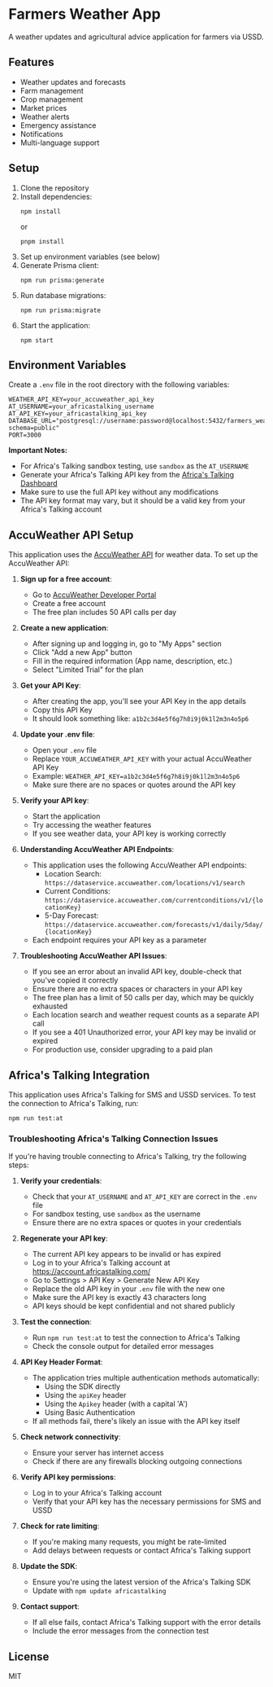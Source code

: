 # Farmers Weather App

A weather updates and agricultural advice application for farmers via USSD.

## Features

- Weather updates and forecasts
- Farm management
- Crop management
- Market prices
- Weather alerts
- Emergency assistance
- Notifications
- Multi-language support

## Setup

1. Clone the repository
2. Install dependencies:
   ```
   npm install
   ```
   or
   ```
   pnpm install
   ```
3. Set up environment variables (see below)
4. Generate Prisma client:
   ```
   npm run prisma:generate
   ```
5. Run database migrations:
   ```
   npm run prisma:migrate
   ```
6. Start the application:
   ```
   npm start
   ```

## Environment Variables

Create a `.env` file in the root directory with the following variables:

```
WEATHER_API_KEY=your_accuweather_api_key
AT_USERNAME=your_africastalking_username
AT_API_KEY=your_africastalking_api_key
DATABASE_URL="postgresql://username:password@localhost:5432/farmers_weather?schema=public"
PORT=3000
```

**Important Notes:**
- For Africa's Talking sandbox testing, use `sandbox` as the `AT_USERNAME`
- Generate your Africa's Talking API key from the [Africa's Talking Dashboard](https://account.africastalking.com/)
- Make sure to use the full API key without any modifications
- The API key format may vary, but it should be a valid key from your Africa's Talking account

## AccuWeather API Setup

This application uses the [AccuWeather API](https://developer.accuweather.com/) for weather data. To set up the AccuWeather API:

1. **Sign up for a free account**:
   - Go to [AccuWeather Developer Portal](https://developer.accuweather.com/user/register)
   - Create a free account
   - The free plan includes 50 API calls per day

2. **Create a new application**:
   - After signing up and logging in, go to "My Apps" section
   - Click "Add a new App" button
   - Fill in the required information (App name, description, etc.)
   - Select "Limited Trial" for the plan

3. **Get your API Key**:
   - After creating the app, you'll see your API Key in the app details
   - Copy this API Key
   - It should look something like: `a1b2c3d4e5f6g7h8i9j0k1l2m3n4o5p6`

4. **Update your .env file**:
   - Open your `.env` file
   - Replace `YOUR_ACCUWEATHER_API_KEY` with your actual AccuWeather API Key
   - Example: `WEATHER_API_KEY=a1b2c3d4e5f6g7h8i9j0k1l2m3n4o5p6`
   - Make sure there are no spaces or quotes around the API key

5. **Verify your API key**:
   - Start the application
   - Try accessing the weather features
   - If you see weather data, your API key is working correctly

6. **Understanding AccuWeather API Endpoints**:
   - This application uses the following AccuWeather API endpoints:
     - Location Search: `https://dataservice.accuweather.com/locations/v1/search`
     - Current Conditions: `https://dataservice.accuweather.com/currentconditions/v1/{locationKey}`
     - 5-Day Forecast: `https://dataservice.accuweather.com/forecasts/v1/daily/5day/{locationKey}`
   - Each endpoint requires your API key as a parameter

7. **Troubleshooting AccuWeather API Issues**:
   - If you see an error about an invalid API key, double-check that you've copied it correctly
   - Ensure there are no extra spaces or characters in your API key
   - The free plan has a limit of 50 calls per day, which may be quickly exhausted
   - Each location search and weather request counts as a separate API call
   - If you see a 401 Unauthorized error, your API key may be invalid or expired
   - For production use, consider upgrading to a paid plan

## Africa's Talking Integration

This application uses Africa's Talking for SMS and USSD services. To test the connection to Africa's Talking, run:

```
npm run test:at
```

### Troubleshooting Africa's Talking Connection Issues

If you're having trouble connecting to Africa's Talking, try the following steps:

1. **Verify your credentials**:
   - Check that your `AT_USERNAME` and `AT_API_KEY` are correct in the `.env` file
   - For sandbox testing, use `sandbox` as the username
   - Ensure there are no extra spaces or quotes in your credentials

2. **Regenerate your API key**:
   - The current API key appears to be invalid or has expired
   - Log in to your Africa's Talking account at https://account.africastalking.com/
   - Go to Settings > API Key > Generate New API Key
   - Replace the old API key in your `.env` file with the new one
   - Make sure the API key is exactly 43 characters long
   - API keys should be kept confidential and not shared publicly

3. **Test the connection**:
   - Run `npm run test:at` to test the connection to Africa's Talking
   - Check the console output for detailed error messages

4. **API Key Header Format**:
   - The application tries multiple authentication methods automatically:
     - Using the SDK directly
     - Using the `apiKey` header
     - Using the `Apikey` header (with a capital 'A')
     - Using Basic Authentication
   - If all methods fail, there's likely an issue with the API key itself

5. **Check network connectivity**:
   - Ensure your server has internet access
   - Check if there are any firewalls blocking outgoing connections

6. **Verify API key permissions**:
   - Log in to your Africa's Talking account
   - Verify that your API key has the necessary permissions for SMS and USSD

7. **Check for rate limiting**:
   - If you're making many requests, you might be rate-limited
   - Add delays between requests or contact Africa's Talking support

8. **Update the SDK**:
   - Ensure you're using the latest version of the Africa's Talking SDK
   - Update with `npm update africastalking`

9. **Contact support**:
   - If all else fails, contact Africa's Talking support with the error details
   - Include the error messages from the connection test

## License

MIT

